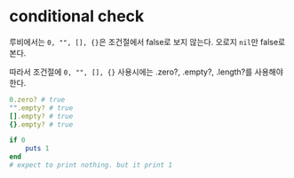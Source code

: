 # conditional check

루비에서는 `0, "", [], {}`은  조건절에서 false로 보지 않는다. 오로지 `nil`만 false로 본다. 

따라서 조건절에 `0, "", [], {}` 사용시에는 .zero?, .empty?, .length?를 사용해야 한다.

```ruby
0.zero? # true
"".empty? # true
[].empty? # true
{}.empty? # true

if 0
	puts 1
end
# expect to print nothing. but it print 1
```
